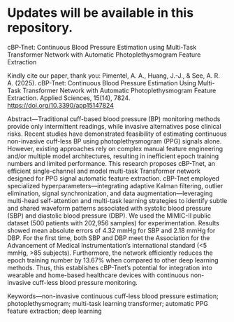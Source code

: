 # Updates will be available in this repository.

cBP-Tnet: Continuous Blood Pressure Estimation using Multi-Task Transformer Network with Automatic Photoplethysmogram Feature Extraction

Kindly cite our paper, thank you: Pimentel, A. A., Huang, J.-J., & See, A. R. A. (2025). cBP-Tnet: Continuous Blood Pressure Estimation Using Multi-Task Transformer Network with Automatic Photoplethysmogram Feature Extraction. Applied Sciences, 15(14), 7824. https://doi.org/10.3390/app15147824

Abstract—Traditional cuff-based blood pressure (BP) monitoring methods provide only intermittent readings, while invasive alternatives pose clinical risks. Recent studies have demonstrated feasibility of estimating continuous non-invasive cuff-less BP using photoplethysmogram (PPG) signals alone. However, existing approaches rely on complex manual feature engineering and/or multiple model architectures, resulting in inefficient epoch training numbers and limited performance. This research proposes cBP-Tnet, an efficient single-channel and model multi-task Transformer network designed for PPG signal automatic feature extraction. cBP-Tnet employed specialized hyperparameters—integrating adaptive Kalman filtering, outlier elimination, signal synchronization, and data augmentation—leveraging multi-head self-attention and multi-task learning strategies to identify subtle and shared waveform patterns associated with systolic blood pressure (SBP) and diastolic blood pressure (DBP). We used the MIMIC-II public dataset (500 patients with 202,956 samples) for experimentation. Results showed mean absolute errors of 4.32 mmHg for SBP and 2.18 mmHg for DBP. For the first time, both SBP and DBP meet the Association for the Advancement of Medical Instrumentation’s international standard (<5 mmHg, >85 subjects). Furthermore, the network efficiently reduces the epoch training number by 13.67% when compared to other deep learning methods. Thus, this establishes cBP-Tnet’s potential for integration into wearable and home-based healthcare devices with continuous non-invasive cuff-less blood pressure monitoring.

Keywords—non-invasive continuous cuff-less blood pressure estimation; photoplethysmogram; multi-task learning transformer; automatic PPG feature extraction; deep learning
